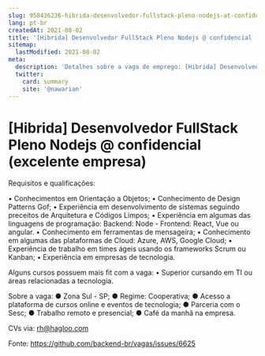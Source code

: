 ```yaml
---
slug: 958436236-hibrida-desenvolvedor-fullstack-pleno-nodejs-at-confidencial-excelente-empresa
lang: pt-br
createdAt: 2021-08-02
title: '[Hibrida] Desenvolvedor FullStack Pleno Nodejs @ confidencial (excelente empresa) - Vaga de Emprego'
sitemap:
  lastModified: 2021-08-02
meta:
  description: 'Detalhes sobre a vaga de emprego: [Hibrida] Desenvolvedor FullStack Pleno Nodejs @ confidencial (excelente empresa)'
  twitter:
    card: summary
    site: '@nawarian'
---
```


# [Hibrida] Desenvolvedor FullStack Pleno Nodejs @ confidencial (excelente empresa)

Requisitos e qualificações:

• Conhecimentos em Orientação a Objetos;
• Conhecimento de Design Patterns Gof;
• Experiência em desenvolvimento de sistemas seguindo preceitos de Arquitetura e Códigos Limpos;
• Experiência em algumas das linguagens de programação:  Backend: Node - Frontend: React, Vue ou angular.
• Conhecimento em ferramentas de mensageira; 
• Conhecimento em algumas das plataformas de Cloud: Azure, AWS, Google Cloud; 
• Experiência de trabalho em times ágeis usando os frameworks Scrum ou Kanban;
• Experiência em empresas de tecnologia.

Alguns cursos possuem mais fit com a vaga:
• Superior cursando em TI ou áreas relacionadas a tecnologia.

Sobre a vaga:
● Zona Sul - SP;
● Regime: Cooperativa;
● Acesso a plataforma de cursos online e eventos de tecnologia;
● Parceria com o Sesc;
● Trabalho remoto e presencial;
● Café da manhã na empresa.

CVs via: rh@hagloo.com

Fonte: https://github.com/backend-br/vagas/issues/6625